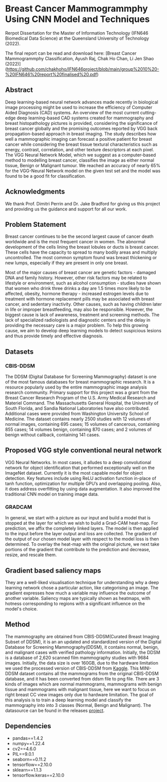 # Breast Cancer Mammogrammphy Using CNN Model and Techniques

Rerpot Dissertation for the Master of Information Technology (IFN646 Biomedical Data Science) at the Queensland University of Technology (2022).

The final report can be read and download here: [Breast Cancer Mammogrammphy Classification, Ayush Raj, Chak Ho Chan, Li Jen Shao (2022)]
(https://github.com/chakhoho/IFN646project/blob/main/group%2010%20-%20IFN646%20report%20finalised%20.pdf)

## Abstract

Deep learning-based neural network advances made recently in biological image processing might be used to increase the efficiency of Computer Aided Diagnosis (CAD) systems. An overview of the most current cutting-edge deep learning-based CAD systems created for mammography and breast histopathology pictures is provided, considering the significance of breast cancer globally and the promising outcomes reported by VGG back propagation-based approach in breast imaging. The study describes how well a mammographic imaging can forecast a positive patient for breast cancer while considering the breast tissue textural characteristics such as energy, contrast, correlation, and other texture descriptors at each pixel. The VGG Neural Network Model, which we suggest as a computer-based method to modelling breast cancer, classifies the image as either normal tissue, Benign or Malignant tumour. We reached an accuracy of nearly 65% for the VGG-Neural Network model on the given test set and the model was found to be a good fit for classification. 


## Acknowledgments

We thank Prof. Dimitri Perrin and Dr. Jake Bradford for giving us this project and providing us the guidance and support for all our work. 

## Problem Statement

Breast cancer continues to be the second largest cause of cancer death worldwide and is the most frequent cancer in women. The abnormal development of the cells lining the breast lobules or ducts is breast cancer. These cells have the capacity to spread to many bodily areas and multiply uncontrolled. The most common symptom found was breast thickening or new lumps, especially if they are present in only one breast.

Most of the major causes of breast cancer are genetic factors - damaged DNA and family history. However, other risk factors may be related to lifestyle or environment, such as alcohol consumption - studies have shown that women who drink three drinks a day are 1.5 times more likely to be affected, obesity, hormone therapy - increased estrogen levels due to treatment with hormone replacement pills may be associated with breast cancer, and sedentary inactivity. Other causes, such as having children later in life or improper breastfeeding, may also be responsible.
However, the biggest cause is lack of awareness, treatment and screening methods. The lack of specialized radiologists and diagnostic centers and the delay in providing the necessary care is a major problem. To help this growing cause, we aim to develop deep learning models to detect suspicious lesions and thus provide timely and effective diagnosis.

## Datasets

### CBIS-DDSM
The DDSM (Digital Database for Screening Mammography) dataset is one of the most famous databases for breast mammographic research. It is a resource popularly used by the entire mammographic image analysis research community. Primary support for this project was a grant from the Breast Cancer Research Program of the U.S. Army Medical Research and Materiel Command. The Massachusetts General Hospital, the University of South Florida, and Sandia National Laboratories have also contributed. Additional cases were provided from Washington University School of Medicine. The dataset contains nearly 2500 studies with 12 volumes of normal images, containing 695 cases; 15 volumes of cancerous, containing 855 cases; 14 volumes benign, containing 870 cases; and 2 volumes of benign without callback, containing 141 cases.


## Proposed VGG style conventional neural network

VGG Neural Networks. In most cases, it alludes to a deep convolutional network for object identification that performed exceptionally well on the ImageNet dataset. Currently it is the most capable model for object detection. Key features include using ReLU activation function in-place of tanh function, optimization for multiple GPU’s and overlapping pooling. Also, it does address overfitting by using data augmentation. It also improved the traditional CNN model on training image data.


### GRADCAM

In general, we start with a picture as our input and build a model that is stopped at the layer for which we wish to build a Grad-CAM heat-map. For prediction, we affix the completely linked layers. The model is then applied to the input before the layer output and loss are collected. The gradient of the output of our chosen model layer with respect to the model loss is then determined. To overlay the heat-map with the original picture, we next take portions of the gradient that contribute to the prediction and decrease, resize, and rescale them.


## Gradient based saliency maps

They are a well-liked visualisation technique for understanding why a deep learning network chose a particular action, like categorising an image. The gradient expresses how much a variable may influence the outcome of another variable.
Saliency maps are typically shown as heatmaps, with hotness corresponding to regions with a significant influence on the model's choice.

## Method 

The mammography are obtained from CBIS-DDSM(Curated Breast Imaging Subset of DDSM), it is an an updated and standardized version of the Digital Database for Screening Mammography(DDSM), it contains normal, benign, and malignant cases with verified pathology information. Initially, the DDSM is a database of 2,620 scanned film mammography studies with 9684 images. Initially,  the data size is over 160GB, due to the hardware limitation we used the processed version of CBIS-DDSM from [Kaggle](https://www.kaggle.com/datasets/cheddad/miniddsm). This MINI-DDSM dataset contains all the mammograms from the original CBIS-DDSM database, and it has been converted from ddsm file to png file. There are 3 kinds of images which are normal mammograms, mammograms with benign tissue and mammograms with malignant tissue, here we want to focus on right breast CC view images only due to hardware limitation. The goal of this analysis is to train a deep learning model and classify the  mammography into into 3 classes (Normal, Benign and Malignant). The datasource can be found in the releases [project](https://github.com/chakhoho/IFN646project/releases/tag/hostedfile1.0).

## Dependencies

- pandas==1.4.2
- numpy==1.22.4
- cv2==4.6.0
- PIL==9.0.1
- seaborn==0.11.2
- tensorflow==2.10.0
- sklearn==1.1.3
- tensorflow.keras==2.10.0
